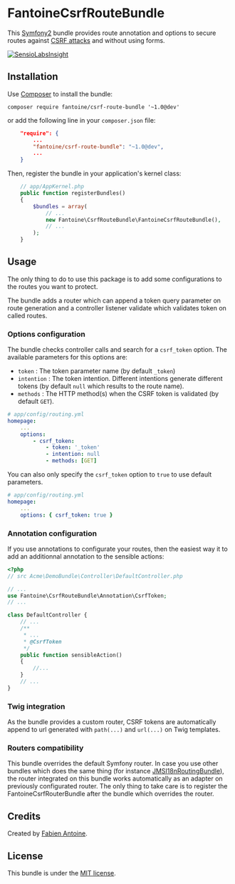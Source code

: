 # FantoineCsrfRouteBundle

This [Symfony2](http://symfony.com) bundle provides route annotation and options to secure routes against [CSRF attacks](http://en.wikipedia.org/wiki/Cross-site_request_forgery) and without using forms.

[![SensioLabsInsight](https://insight.sensiolabs.com/projects/094a3583-b624-45a8-8006-c83f0c4291b4/mini.png)](https://insight.sensiolabs.com/projects/094a3583-b624-45a8-8006-c83f0c4291b4)


## Installation

Use [Composer](http://getcomposer.org) to install the bundle:

`composer require fantoine/csrf-route-bundle '~1.0@dev'`

or add the following line in your `composer.json` file:

```json
    "require": {
        ...
        "fantoine/csrf-route-bundle": "~1.0@dev",
        ...
    }
```

Then, register the bundle in your application's kernel class:

```php
    // app/AppKernel.php
    public function registerBundles()
    {
        $bundles = array(
            // ...
            new Fantoine\CsrfRouteBundle\FantoineCsrfRouteBundle(),
            // ...
        );
    }
```


## Usage

The only thing to do to use this package is to add some configurations to the routes you want to protect.

The bundle adds a router which can append a token query parameter on route generation and
a controller listener validate which validates token on called routes.

### Options configuration

The bundle checks controller calls and search for a `csrf_token` option. The available parameters for this options are:
 - `token` : The token parameter name (by default `_token`)
 - `intention` : The token intention. Different intentions generate different tokens (by default `null` which results to the route name).
 - `methods` : The HTTP method(s) when the CSRF token is validated (by default `GET`).

```yaml
# app/config/routing.yml
homepage:
    ...
    options:
        - csrf_token: 
            - token: '_token'
            - intention: null
            - methods: [GET]
```

You can also only specify the `csrf_token` option to `true` to use default parameters.

```yaml
# app/config/routing.yml
homepage:
    ...
    options: { csrf_token: true }
```


### Annotation configuration

If you use annotations to configurate your routes, then the easiest way it to add
an additionnal annotation to the sensible actions:

```php
<?php
// src Acme\DemoBundle\Controller\DefaultController.php

// ...
use Fantoine\CsrfRouteBundle\Annotation\CsrfToken;
// ...

class DefaultController {
    // ...
    /**
     * ...
     * @CsrfToken
     */
    public function sensibleAction()
    {
        //...
    }
    // ...
}
```


### Twig integration

As the bundle provides a custom router, CSRF tokens are automatically append to url generated with `path(...)` and `url(...)` on Twig templates.


### Routers compatibility

This bundle overrides the default Symfony router.
In case you use other bundles which does the same thing (for instance [JMSI18nRoutingBundle](https://github.com/schmittjoh/JMSI18nRoutingBundle)),
the router integrated on this bundle works automatically as
an adapter on previously configurated router.
The only thing to take care is to register the FantoineCsrfRouterBundle after the bundle which overrides the router.


## Credits

Created by [Fabien Antoine](http://www.fantoine.com).


## License

This bundle is under the [MIT license](LICENSE).
